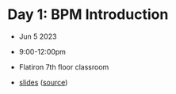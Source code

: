 # Day 1: BPM Introduction
- Jun 5 2023
- 9:00-12:00pm
- Flatiron 7th floor classroom

- [slides](https://lamsoa729.github.io/BPMSummerSchool/Day1-BPM_intro/slides.html) ([source](main.md))
